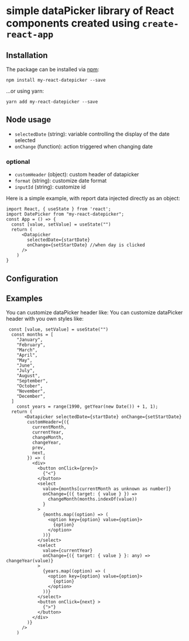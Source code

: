 # simple dataPicker library of React components created using `create-react-app`

## Installation

The package can be installed via [npm](https://github.com/npm/cli):

```text
npm install my-react-datepicker --save
```

...or using yarn:

```text
yarn add my-react-datepicker --save
```

## Node usage

- ``selectedDate`` (string): variable controlling the display of the date selected
- ``onChange`` (function): action triggered when changing date

### optional

- ``customHeader`` (object): custom header of datapicker
- ``format`` (string): customize date format
- ``inputId`` (string): customize id

Here is a simple example, with report data injected directly as an object:

```tsx
import React, { useState } from 'react';
import DatePicker from "my-react-datepicker";
const App = () => {
  const [value, setValue] = useState("")
  return (
      <Datapicker
        selectedDate={startDate} 
        onChange={setStartDate} //when day is clicked
      />
    )
}
```

## Configuration

## Examples

You can customize dataPicker header like:
You can customize dataPicker header with you own styles like:

```tsx
 const [value, setValue] = useState("")
  const months = [
    "January",
    "February",
    "March",
    "April",
    "May",
    "June",
    "July",
    "August",
    "September",
    "October",
    "November",
    "December",
  ]
    const years = range(1990, getYear(new Date()) + 1, 1);
  return (
       <Datapicker selectedDate={startDate} onChange={setStartDate}
        customHeader={({
          currentMonth,
          currentYear,
          changeMonth,
          changeYear,
          prev,
          next,
        }) => (
          <div>
            <button onClick={prev}>
              {"<"}
            </button>
            <select
              value={months[currentMonth as unknown as number]}
              onChange={({ target: { value } }) =>
                changeMonth(months.indexOf(value))
              }
            >
              {months.map((option) => (
                <option key={option} value={option}>
                  {option}
                </option>
              ))}
            </select>
            <select
              value={currentYear}
              onChange={({ target: { value } }: any) => changeYear(value)}
            >
              {years.map((option) => (
                <option key={option} value={option}>
                  {option}
                </option>
              ))}
            </select>
            <button onClick={next} >
              {">"}
            </button>
          </div>
        )}
      />
    )
```
